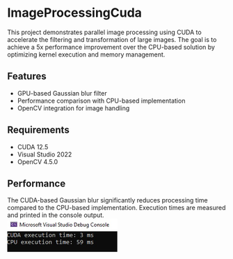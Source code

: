 # ImageProcessingCuda

This project demonstrates parallel image processing using CUDA to accelerate the filtering and transformation of large images. The goal is to achieve a 5x performance improvement over the CPU-based solution by optimizing kernel execution and memory management.

## Features

- GPU-based Gaussian blur filter
- Performance comparison with CPU-based implementation
- OpenCV integration for image handling

## Requirements

- CUDA 12.5
- Visual Studio 2022
- OpenCV 4.5.0

## Performance

The CUDA-based Gaussian blur significantly reduces processing time compared to the CPU-based implementation. Execution times are measured and printed in the console output.
<br/>
![Comparison of CPU and GPU execution times](ImageProcessingCuda/Images/result.jpg)
